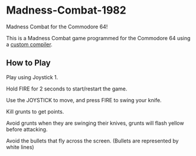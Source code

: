 # Madness-Combat-1982
Madness Combat for the Commodore 64!

This is a Madness Combat game programmed for the Commodore 64 using a [custom compiler](https://github.com/ZeroPlayerRodent/Duck-and-Cover-64/tree/main/compiler).

## How to Play

Play using Joystick 1.


Hold FIRE for 2 seconds to start/restart the game.


Use the JOYSTICK to move, and press FIRE to swing your knife.


Kill grunts to get points.


Avoid grunts when they are swinging their knives, grunts will flash yellow before attacking.


Avoid the bullets that fly across the screen. (Bullets are represented by white lines)

